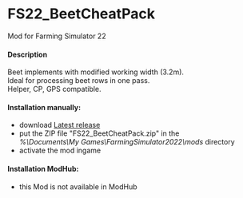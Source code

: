 # FS22_BeetCheatPack
Mod for Farming Simulator 22 

#### Description
Beet implements with modified working width (3.2m).  
Ideal for processing beet rows in one pass.  
Helper, CP, GPS compatible. 

#### Installation manually:
* download [Latest release](https://github.com/johnwayne1930/FS22_BeetCheatPack/releases/latest)
* put the ZIP file "FS22_BeetCheatPack.zip" in the  
_%\Documents\My Games\FarmingSimulator2022\mods_ directory
* activate the mod ingame

#### Installation ModHub:
* this Mod is not available in ModHub
